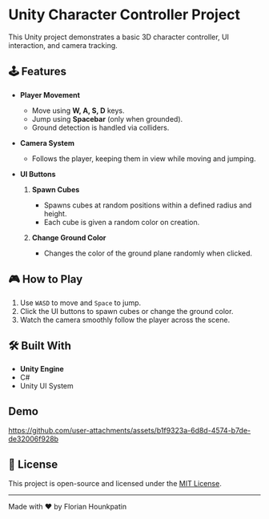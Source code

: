 # Unity Character Controller Project

This Unity project demonstrates a basic 3D character controller, UI interaction, and camera tracking.

## 🕹️ Features

- **Player Movement**
  - Move using **W, A, S, D** keys.
  - Jump using **Spacebar** (only when grounded).
  - Ground detection is handled via colliders.

- **Camera System**
  - Follows the player, keeping them in view while moving and jumping.

- **UI Buttons**
  1. **Spawn Cubes**  
     - Spawns cubes at random positions within a defined radius and height.  
     - Each cube is given a random color on creation.

  2. **Change Ground Color**  
     - Changes the color of the ground plane randomly when clicked.

## 🎮 How to Play

1. Use `WASD` to move and `Space` to jump.
2. Click the UI buttons to spawn cubes or change the ground color.
3. Watch the camera smoothly follow the player across the scene.

## 🛠 Built With

- **Unity Engine**
- C#
- Unity UI System

## Demo

https://github.com/user-attachments/assets/b1f9323a-6d8d-4574-b7de-de32006f928b

## 📄 License

This project is open-source and licensed under the [MIT License](./LICENSE).

---

Made with ❤️ by Florian Hounkpatin
